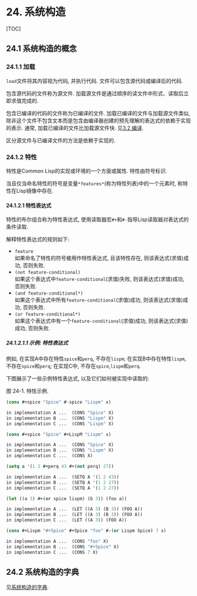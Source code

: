 # 24. 系统构造

[TOC]

## <span id="24.1">24.1</span> 系统构造的概念

### <span id="24.1.1">24.1.1</span> 加载

`load`文件将其内容视为代码, 并执行代码. 文件可以包含源代码或编译后的代码.

包含源代码的文件称为源文件. 加载源文件是通过顺序的读文件中形式、读取后立即求值完成的.

包含已编译的代码的文件称为已编译的文件. 加载已编译的文件与加载源文件类似, 除非这个文件不包含文本而是包含由编译器创建的预先理解的表达式的依赖于实现的表示. 通常, 加载已编译的文件比加载源文件快. 见[3.2 编译](../03-Evaluation-and-Compilation#3.2).

区分源文件与已编译文件的方法是依赖于实现的.

### <span id="24.1.2">24.1.2</span> 特性

特性是Common Lisp的实现或环境的一个方面或属性. 特性由符号标识.

当且仅当命名特性的符号是变量`*features*`(称为特性列表)中的一个元素时, 称特性在Lisp镜像中存在.

#### <span id="24.1.2.1">24.1.2.1</span> 特性表达式

特性的布尔组合称为特性表达式, 使用读取器宏`#+`和`#-`指导Lisp读取器对表达式的条件读取.

解释特性表达式的规则如下:

* `feature`<br>
如果命名了特性的符号被用作特性表达式, 且该特性存在, 则该表达式(求值)成功, 否则失败.
* `(not feature-conditional)`<br>
如果这个表达式中`feature-conditional`(求值)失败, 则该表达式(求值)成功, 否则失败.
* `(and feature-conditional*)`<br>
如果这个表达式中所有`feature-conditional`(求值)成功, 则该表达式(求值)成功, 否则失败.
* `(or feature-conditional*)`<br>
如果这个表达式中有一个`feature-conditional`(求值)成功, 则该表达式(求值)成功, 否则失败.

##### <span id="24.1.2.1.1">24.1.2.1.1</span> 示例: 特性表达式

例如, 在实现A中存在特性`spice`和`perq`, 不存在`lispm`; 在实现B中存在特性`lispm`, 不存在`spice`和`perq`; 在实现C中, 不存在`spice`,`lispm`和`perq`.

下图展示了一些示例特性表达式, 以及它们如何被实现中读取的:

<span id="Figure24-1">图 24-1. 特性示例.</span>

```  lisp
(cons #+spice "Spice" #-spice "Lispm" x)

in implementation A ...  (CONS "Spice" X)
in implementation B ...  (CONS "Lispm" X)
in implementation C ...  (CONS "Lispm" X)

(cons #+spice "Spice" #+LispM "Lispm" x)

in implementation A ...  (CONS "Spice" X)
in implementation B ...  (CONS "Lispm" X)
in implementation C ...  (CONS X)

(setq a '(1 2 #+perq 43 #+(not perq) 27))

in implementation A ...  (SETQ A '(1 2 43))
in implementation B ...  (SETQ A '(1 2 27))
in implementation C ...  (SETQ A '(1 2 27))

(let ((a 3) #+(or spice lispm) (b 3)) (foo a))

in implementation A ...  (LET ((A 3) (B 3)) (FOO A))
in implementation B ...  (LET ((A 3) (B 3)) (FOO A))
in implementation C ...  (LET ((A 3)) (FOO A))

(cons #+Lispm "#+Spice" #+Spice "foo" #-(or Lispm Spice) 7 x)

in implementation A ...  (CONS "foo" X)
in implementation B ...  (CONS "#+Spice" X)
in implementation C ...  (CONS 7 X)
```

## <span id="24.2">24.2</span> 系统构造的字典

见[系统构造的字典](../Dictionary#24.2).
